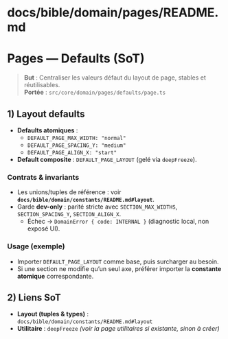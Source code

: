 # docs/bible/domain/pages/README.md

# Pages — Defaults (SoT)

> **But** : Centraliser les valeurs défaut du layout de page, stables et réutilisables.  
> **Portée** : `src/core/domain/pages/defaults/page.ts`

## 1) Layout defaults

- **Defaults atomiques** :
  - `DEFAULT_PAGE_MAX_WIDTH: "normal"`
  - `DEFAULT_PAGE_SPACING_Y: "medium"`
  - `DEFAULT_PAGE_ALIGN_X: "start"`
- **Default composite** : `DEFAULT_PAGE_LAYOUT` (gelé via `deepFreeze`).

### Contrats & invariants

- Les unions/tuples de référence : voir **`docs/bible/domain/constants/README.md#layout`**.
- Garde **dev-only** : parité stricte avec `SECTION_MAX_WIDTHS`, `SECTION_SPACING_Y`, `SECTION_ALIGN_X`.
  - Échec → `DomainError { code: INTERNAL }` (diagnostic local, non exposé UI).

### Usage (exemple)

- Importer `DEFAULT_PAGE_LAYOUT` comme base, puis surcharger au besoin.
- Si une section ne modifie qu’un seul axe, préférer importer la **constante atomique** correspondante.

## 2) Liens SoT

- **Layout (tuples & types)** : `docs/bible/domain/constants/README.md#layout`
- **Utilitaire** : `deepFreeze` _(voir la page utilitaires si existante, sinon à créer)_
